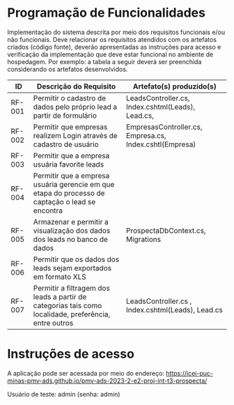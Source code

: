 # Programação de Funcionalidades

Implementação do sistema descrita por meio dos requisitos funcionais e/ou não funcionais. Deve relacionar os requisitos atendidos com os artefatos criados (código fonte), deverão apresentadas as instruções para acesso e verificação da implementação que deve estar funcional no ambiente de hospedagem.
Por exemplo: a tabela a seguir deverá ser preenchida considerando os artefatos desenvolvidos.

|ID    | Descrição do Requisito  | Artefato(s) produzido(s) |
|------|----------------------------------------------------------|-----------------------------------|
|RF-001| Permitir o cadastro de dados pelo próprio lead a partir de formulário | LeadsController.cs, Index.cshtml(Leads), Lead.cs, |
|RF-002| Permitir que empresas realizem Login através de cadastro de usuário | EmpresasController.cs, Empresa.cs, Index.cshtl(Empresa) |
|RF-003| Permitir que a empresa usuária favorite leads |  |
|RF-004| Permitir que a empresa usuária gerencie em que etapa do processo de captação o lead se encontra |  |
|RF-005| Armazenar e permitir a visualização dos dados dos leads no banco de dados | ProspectaDbContext.cs, Migrations|
|RF-006| Permitir que os dados dos leads sejam exportados em formato XLS |  |
|RF-007| Permitir a filtragem dos leads a partir de categorias tais como localidade, preferência, entre outros | LeadsController.cs , Index.cshtml(Leads), Lead.cs|


# Instruções de acesso

A aplicação pode ser acessada por meio do endereço: https://icei-puc-minas-pmv-ads.github.io/pmv-ads-2023-2-e2-proj-int-t3-prospecta/

Usuário de teste: admin (senha: admin)
